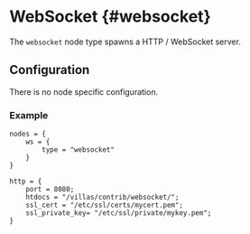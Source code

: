 # WebSocket {#websocket}

The `websocket` node type spawns a HTTP / WebSocket server.

## Configuration

There is no node specific configuration.

### Example

	nodes = {
		ws = {
			type = "websocket"
		}
	}
	
	http = {
		port = 8080;
		htdocs = "/villas/contrib/websocket/";
		ssl_cert = "/etc/ssl/certs/mycert.pem";
		ssl_private_key= "/etc/ssl/private/mykey.pem";
	}